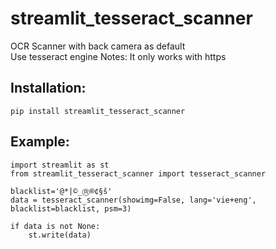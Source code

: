 # streamlit_tesseract_scanner
OCR Scanner with back camera as default  
Use tesseract engine 
Notes: It only works with https 

## Installation:
````
pip install streamlit_tesseract_scanner  
````
## Example:
````
import streamlit as st  
from streamlit_tesseract_scanner import tesseract_scanner

blacklist='@*|©_Ⓡ®¢§š'  
data = tesseract_scanner(showimg=False, lang='vie+eng', blacklist=blacklist, psm=3)  

if data is not None:  
    st.write(data)
````
